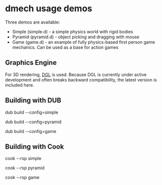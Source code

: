 dmech usage demos
=================
Three demos are available:

* Simple (simple.d) - a simple physics world with rigid bodies
* Pyramid (pyramid.d) - object picking and dragging with mouse
* Game (game.d) - an example of fully physics-based first person game mechanics. Can be used as a base for action games

Graphics Engine
---------------
For 3D rendering, [DGL](http://github.com/gecko0307/dgl) is used. Because DGL is currently under active development and often breaks backward compatibility, the latest version is included here.

Building with DUB
-----------------
dub build --config=simple

dub build --config=pyramid

dub build --config=game

Building with Cook
------------------
cook --rsp simple

cook --rsp pyramid

cook --rsp game